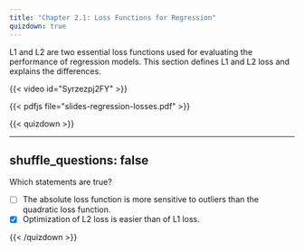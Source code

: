 ```yaml
---
title: "Chapter 2.1: Loss Functions for Regression"
quizdown: true
---
```

L1 and L2 are two essential loss functions used for evaluating the performance of regression models. This section defines L1 and L2 loss and explains the differences. 

<!--more-->
{{< video id="Syrzezpj2FY" >}}

{{< pdfjs file="slides-regression-losses.pdf" >}}

{{< quizdown >}}

---
shuffle_questions: false
---

Which statements are true? 

- [ ] The absolute loss function is more sensitive to outliers than the quadratic loss function.
- [x] Optimization of L2 loss is easier than of L1 loss.

{{< /quizdown >}}


